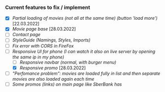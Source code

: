 ### Current features to fix / implement  

* [x] _Partial loading of movies (not all at the same time) (button 'load more')_ [22.03.2022]
* [x] _Movie page base_ [28.03.2022] 
* [ ] _Contact page_  
* [ ] _StyleGuide (Namings, Styles, Imports)_
* [ ] _Fix error with CORS in FireFox_  
* [ ] _Responsive UI for phone (I can watch it also on live server by opening the same ip in my phone)_
  * [ ] _Responsive navbar (normal, with burger menu)_
  * [x] _Responsive promo_ [28.03.2022]
* [ ] _"Perfomance problem": movies are loaded fully in list and then separate movies are also loaded again each time_
* [ ] _Some promos (links) on main page like SberBank has_